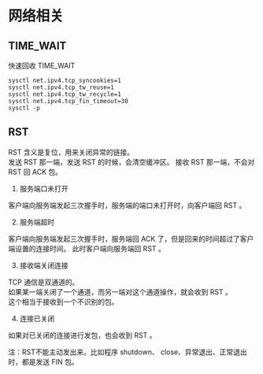 # 网络相关


## TIME_WAIT

快速回收 TIME_WAIT

```
sysctl net.ipv4.tcp_syncookies=1
sysctl net.ipv4.tcp_tw_reuse=1
sysctl net.ipv4.tcp_tw_recycle=1
sysctl net.ipv4.tcp_fin_timeout=30 
sysctl -p
```
## RST

RST 含义是复位，用来关闭异常的链接。  
发送 RST 那一端，发送 RST 的时候，会清空缓冲区。
接收 RST 那一端，不会对 RST 回 ACK 包。

1. 服务端口未打开

客户端向服务端发起三次握手时，服务端的端口未打开时，向客户端回 RST 。  

2. 服务端超时

客户端向服务端发起三次握手时，服务端回 ACK 了，但是回来的时间超过了客户端设置的连接时间。
此时客户端向服务端回 RST 。

3. 接收端关闭连接

TCP 通信是双通道的。  
如果某一端关闭了一个通道，而另一端对这个通道操作，就会收到 RST 。  
这个相当于接收到一个不识别的包。

4. 连接已关闭  

如果对已关闭的连接进行发包，也会收到 RST 。

注：RST不能主动发出来。比如程序 shutdown、 close、异常退出、正常退出时，都是发送 FIN 包。   




